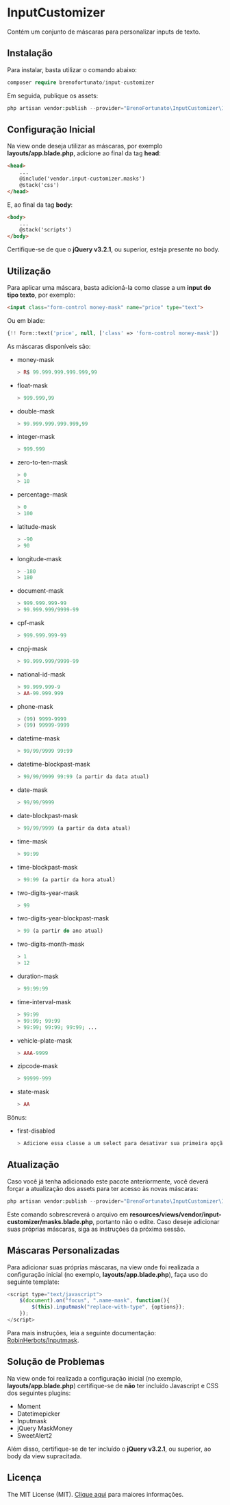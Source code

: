 # InputCustomizer
Contém um conjunto de máscaras para personalizar inputs de texto.

## Instalação
Para instalar, basta utilizar o comando abaixo:
```php
composer require brenofortunato/input-customizer
```
Em seguida, publique os assets:
```php
php artisan vendor:publish --provider="BrenoFortunato\InputCustomizer\InputCustomizerServiceProvider"
```

## Configuração Inicial
Na view onde deseja utilizar as máscaras, por exemplo **layouts/app.blade.php**, adicione ao final da tag **head**:
```html
<head>
	...
	@include('vendor.input-customizer.masks')
	@stack('css')
</head>
```

E, ao final da tag **body**:
```html
<body>
	...
	@stack('scripts')
</body>
```

Certifique-se de que o **jQuery v3.2.1**, ou superior, esteja presente no body.

## Utilização
Para aplicar uma máscara, basta adicioná-la como classe a um **input do tipo texto**, por exemplo:
```html
<input class="form-control money-mask" name="price" type="text">
```

Ou em blade:
```php
{!! Form::text('price', null, ['class' => 'form-control money-mask']) !!}
```

As máscaras disponíveis são:
- money-mask
	```php
	> R$ 99.999.999.999.999,99
	```
- float-mask
	```php
	> 999.999,99
	```
- double-mask
	```php
	> 99.999.999.999.999,99
	```
- integer-mask
	```php
	> 999.999
	```
- zero-to-ten-mask
	```php
	> 0
	> 10
	```
- percentage-mask
	```php
	> 0
	> 100
	```
- latitude-mask
	```php
	> -90
	> 90
	```
- longitude-mask
	```php
	> -180
	> 180
	```
- document-mask
	```php
	> 999.999.999-99
	> 99.999.999/9999-99
	```
- cpf-mask
	```php
	> 999.999.999-99
	```
- cnpj-mask
	```php
	> 99.999.999/9999-99
	```
- national-id-mask
	```php
	> 99.999.999-9
	> AA-99.999.999
	```
- phone-mask
	```php
	> (99) 9999-9999
	> (99) 99999-9999
	```
- datetime-mask
	```php
	> 99/99/9999 99:99
	```
- datetime-blockpast-mask
	```php
	> 99/99/9999 99:99 (a partir da data atual)
	```
- date-mask
	```php
	> 99/99/9999
	```
- date-blockpast-mask
	```php
	> 99/99/9999 (a partir da data atual)
	```
- time-mask
	```php
	> 99:99
	```
- time-blockpast-mask
	```php
	> 99:99 (a partir da hora atual)
	```
- two-digits-year-mask
	```php
	> 99
	```
- two-digits-year-blockpast-mask
	```php
	> 99 (a partir do ano atual)
	```
- two-digits-month-mask
	```php
	> 1
	> 12
	```
- duration-mask
	```php
	> 99:99:99
	```
- time-interval-mask
	```php
	> 99:99
	> 99:99; 99:99
	> 99:99; 99:99; 99:99; ...
	```
- vehicle-plate-mask
	```php
	> AAA-9999
	```
- zipcode-mask
	```php
	> 99999-999
	```
- state-mask
	```php
	> AA
	```

Bônus:
- first-disabled
	```php
	> Adicione essa classe a um select para desativar sua primeira opção (créditos a [fpviviani](https://github.com/fpviviani)).
	```

## Atualização
Caso você já tenha adicionado este pacote anteriormente, você deverá forçar a atualização dos assets para ter acesso às novas máscaras:
```php
php artisan vendor:publish --provider="BrenoFortunato\InputCustomizer\InputCustomizerServiceProvider" --force
```
Este comando sobrescreverá o arquivo em **resources/views/vendor/input-customizer/masks.blade.php**, portanto não o edite. Caso deseje adicionar suas próprias máscaras, siga as instruções da próxima sessão.

## Máscaras Personalizadas
Para adicionar suas próprias máscaras, na view onde foi realizada a configuração inicial (no exemplo, **layouts/app.blade.php**), faça uso do seguinte template:
```javascript
<script type="text/javascript">
	$(document).on("focus", ".name-mask", function(){
		$(this).inputmask("replace-with-type", {options});
	});
</script>
```
Para mais instruções, leia a seguinte documentação: [RobinHerbots/Inputmask](https://github.com/RobinHerbots/Inputmask).

## Solução de Problemas
Na view onde foi realizada a configuração inicial (no exemplo, **layouts/app.blade.php**) certifique-se de **não** ter incluído Javascript e CSS dos seguintes plugins:
- Moment
- Datetimepicker
- Inputmask
- jQuery MaskMoney
- SweetAlert2

Além disso, certifique-se de ter incluído o **jQuery v3.2.1**, ou superior, ao body da view supracitada.


## Licença

The MIT License (MIT). [Clique aqui](https://github.com/BrenoFortunato/input-customizer/blob/master/LICENSE) para maiores informações.

